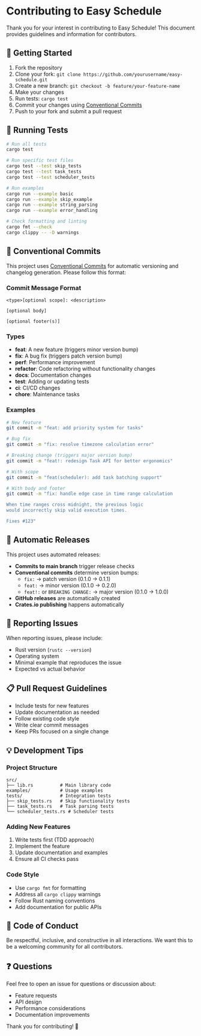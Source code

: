 # Contributing to Easy Schedule

Thank you for your interest in contributing to Easy Schedule! This document provides guidelines and information for contributors.

## 🚀 Getting Started

1. Fork the repository
2. Clone your fork: `git clone https://github.com/yourusername/easy-schedule.git`
3. Create a new branch: `git checkout -b feature/your-feature-name`
4. Make your changes
5. Run tests: `cargo test`
6. Commit your changes using [Conventional Commits](#conventional-commits)
7. Push to your fork and submit a pull request

## 🧪 Running Tests

```bash
# Run all tests
cargo test

# Run specific test files
cargo test --test skip_tests
cargo test --test task_tests
cargo test --test scheduler_tests

# Run examples
cargo run --example basic
cargo run --example skip_example
cargo run --example string_parsing
cargo run --example error_handling

# Check formatting and linting
cargo fmt --check
cargo clippy -- -D warnings
```

## 📝 Conventional Commits

This project uses [Conventional Commits](https://www.conventionalcommits.org/) for automatic versioning and changelog generation. Please follow this format:

### Commit Message Format

```
<type>[optional scope]: <description>

[optional body]

[optional footer(s)]
```

### Types

- **feat**: A new feature (triggers minor version bump)
- **fix**: A bug fix (triggers patch version bump)
- **perf**: Performance improvement
- **refactor**: Code refactoring without functionality changes
- **docs**: Documentation changes
- **test**: Adding or updating tests
- **ci**: CI/CD changes
- **chore**: Maintenance tasks

### Examples

```bash
# New feature
git commit -m "feat: add priority system for tasks"

# Bug fix
git commit -m "fix: resolve timezone calculation error"

# Breaking change (triggers major version bump)
git commit -m "feat!: redesign Task API for better ergonomics"

# With scope
git commit -m "feat(scheduler): add task batching support"

# With body and footer
git commit -m "fix: handle edge case in time range calculation

When time ranges cross midnight, the previous logic
would incorrectly skip valid execution times.

Fixes #123"
```

## 🔄 Automatic Releases

This project uses automated releases:

- **Commits to main branch** trigger release checks
- **Conventional commits** determine version bumps:
  - `fix:` → patch version (0.1.0 → 0.1.1)
  - `feat:` → minor version (0.1.0 → 0.2.0)  
  - `feat!:` or `BREAKING CHANGE:` → major version (0.1.0 → 1.0.0)
- **GitHub releases** are automatically created
- **Crates.io publishing** happens automatically

## 🐛 Reporting Issues

When reporting issues, please include:

- Rust version (`rustc --version`)
- Operating system
- Minimal example that reproduces the issue
- Expected vs actual behavior

## 📋 Pull Request Guidelines

- Include tests for new features
- Update documentation as needed
- Follow existing code style
- Write clear commit messages
- Keep PRs focused on a single change

## 💡 Development Tips

### Project Structure

```
src/
├── lib.rs          # Main library code
examples/           # Usage examples
tests/              # Integration tests
├── skip_tests.rs   # Skip functionality tests
├── task_tests.rs   # Task parsing tests
└── scheduler_tests.rs # Scheduler tests
```

### Adding New Features

1. Write tests first (TDD approach)
2. Implement the feature
3. Update documentation and examples
4. Ensure all CI checks pass

### Code Style

- Use `cargo fmt` for formatting
- Address all `cargo clippy` warnings
- Follow Rust naming conventions
- Add documentation for public APIs

## 🤝 Code of Conduct

Be respectful, inclusive, and constructive in all interactions. We want this to be a welcoming community for all contributors.

## ❓ Questions

Feel free to open an issue for questions or discussion about:
- Feature requests
- API design
- Performance considerations
- Documentation improvements

Thank you for contributing! 🎉